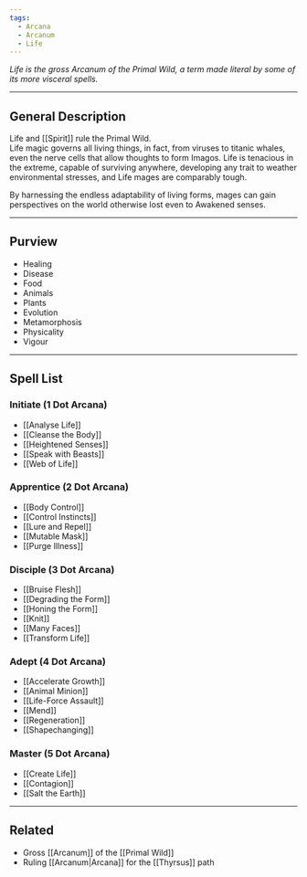 ```yaml
---
tags:
  - Arcana
  - Arcanum
  - Life
---
```


_Life is the gross Arcanum of the Primal Wild, a term made literal by some of its more visceral spells._

---

## General Description

Life and [[Spirit]] rule the Primal Wild.\
Life magic governs all living things, in fact, from viruses to titanic whales, even the nerve cells that allow thoughts to form Imagos. Life is tenacious in the extreme, capable of surviving anywhere, developing any trait to weather environmental stresses, and Life mages are comparably tough.

By harnessing the endless adaptability of living forms, mages can gain perspectives on the world otherwise lost even to Awakened senses.

---

## Purview

- Healing
- Disease
- Food
- Animals
- Plants
- Evolution
- Metamorphosis
- Physicality
- Vigour

---

## Spell List

### Initiate (1 Dot Arcana)

- [[Analyse Life]]
- [[Cleanse the Body]]
- [[Heightened Senses]]
- [[Speak with Beasts]]
- [[Web of Life]]

### Apprentice (2 Dot Arcana)

- [[Body Control]]
- [[Control Instincts]]
- [[Lure and Repel]]
- [[Mutable Mask]]
- [[Purge Illness]]

### Disciple (3 Dot Arcana)

- [[Bruise Flesh]]
- [[Degrading the Form]]
- [[Honing the Form]]
- [[Knit]]
- [[Many Faces]]
- [[Transform Life]]

### Adept (4 Dot Arcana)

- [[Accelerate Growth]]
- [[Animal Minion]]
- [[Life-Force Assault]]
- [[Mend]]
- [[Regeneration]]
- [[Shapechanging]]

### Master (5 Dot Arcana)

- [[Create Life]]
- [[Contagion]]
- [[Salt the Earth]]

---

## Related

- Gross [[Arcanum]] of the [[Primal Wild]]
- Ruling [[Arcanum|Arcana]] for the [[Thyrsus]] path